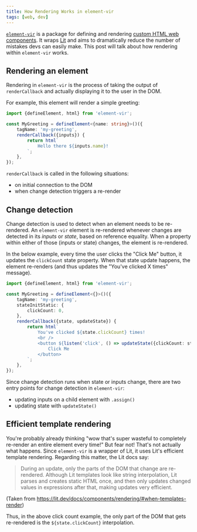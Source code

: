 ```yaml
---
title: How Rendering Works in element-vir
tags: [web, dev]
---
```


[`element-vir`](https://www.npmjs.com/package/element-vir) is a package for defining and rendering [custom HTML web components](/2024-07-16-web-components). It wraps [Lit](https://lit.dev) and aims to dramatically reduce the number of mistakes devs can easily make. This post will talk about how rendering within `element-vir` works.

<!-- truncate -->

## Rendering an element

Rendering in `element-vir` is the process of taking the output of `renderCallback` and actually displaying it to the user in the DOM.

For example, this element will render a simple greeting:

```typescript
import {defineElement, html} from 'element-vir';

const MyGreeting = defineElement<{name: string}>()({
    tagName: 'my-greeting',
    renderCallback({inputs}) {
        return html`
            Hello there ${inputs.name}!
        `;
    },
});
```

`renderCallback` is called in the following situations:

-   on initial connection to the DOM
-   when change detection triggers a re-render

## Change detection

Change detection is used to detect when an element needs to be re-rendered. An `element-vir` element is re-rendered whenever changes are detected in its _inputs_ or _state_, based on reference equality. When a property within either of those (inputs or state) changes, the element is re-rendered.

In the below example, every time the user clicks the "Click Me" button, it updates the `clickCount` state property. When that state update happens, the element re-renders (and thus updates the "You've clicked X times" message).

```typescript
import {defineElement, html} from 'element-vir';

const MyGreeting = defineElement<{}>()({
    tagName: 'my-greeting',
    stateInitStatic: {
        clickCount: 0,
    },
    renderCallback({state, updateState}) {
        return html`
            You've clicked ${state.clickCount} times!
            <br />
            <button ${listen('click', () => updateState({clickCount: state.clickCount + 1}))}>
                Click Me
            </button>
        `;
    },
});
```

Since change detection runs when state or inputs change, there are two entry points for change detection in `element-vir`:

-   updating inputs on a child element with `.assign()`
-   updating state with `updateState()`

## Efficient template rendering

You're probably already thinking "wow that's super wasteful to completely re-render an entire element every time!" But fear not! That's not actually what happens. Since `element-vir` is a wrapper of Lit, it uses Lit's efficient template rendering. Regarding this matter, the Lit docs say:

> During an update, only the parts of the DOM that change are re-rendered. Although Lit templates look like string interpolation, Lit parses and creates static HTML once, and then only updates changed values in expressions after that, making updates very efficient.

(Taken from https://lit.dev/docs/components/rendering/#when-templates-render)

Thus, in the above click count example, the only part of the DOM that gets re-rendered is the `${state.clickCount}` interpolation.
